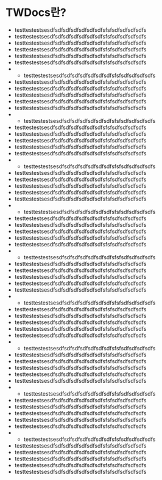 # TWDocs란?

- testtestestsesdfsdfsdfsdfsdfsdfsdfsfsfsdfsdfsdfsdfs
- testtestestsesdfsdfsdfsdfsdfsdfsdfsfsfsdfsdfsdfsdfs
- testtestestsesdfsdfsdfsdfsdfsdfsdfsfsfsdfsdfsdfsdfs
- testtestestsesdfsdfsdfsdfsdfsdfsdfsfsfsdfsdfsdfsdfs
- testtestestsesdfsdfsdfsdfsdfsdfsdfsfsfsdfsdfsdfsdfs
- testtestestsesdfsdfsdfsdfsdfsdfsdfsfsfsdfsdfsdfsdfs
- - testtestestsesdfsdfsdfsdfsdfsdfsdfsfsfsdfsdfsdfsdfs
- testtestestsesdfsdfsdfsdfsdfsdfsdfsfsfsdfsdfsdfsdfs
- testtestestsesdfsdfsdfsdfsdfsdfsdfsfsfsdfsdfsdfsdfs
- testtestestsesdfsdfsdfsdfsdfsdfsdfsfsfsdfsdfsdfsdfs
- testtestestsesdfsdfsdfsdfsdfsdfsdfsfsfsdfsdfsdfsdfs
- testtestestsesdfsdfsdfsdfsdfsdfsdfsfsfsdfsdfsdfsdfs
- - testtestestsesdfsdfsdfsdfsdfsdfsdfsfsfsdfsdfsdfsdfs
- testtestestsesdfsdfsdfsdfsdfsdfsdfsfsfsdfsdfsdfsdfs
- testtestestsesdfsdfsdfsdfsdfsdfsdfsfsfsdfsdfsdfsdfs
- testtestestsesdfsdfsdfsdfsdfsdfsdfsfsfsdfsdfsdfsdfs
- testtestestsesdfsdfsdfsdfsdfsdfsdfsfsfsdfsdfsdfsdfs
- testtestestsesdfsdfsdfsdfsdfsdfsdfsfsfsdfsdfsdfsdfs
- - testtestestsesdfsdfsdfsdfsdfsdfsdfsfsfsdfsdfsdfsdfs
- testtestestsesdfsdfsdfsdfsdfsdfsdfsfsfsdfsdfsdfsdfs
- testtestestsesdfsdfsdfsdfsdfsdfsdfsfsfsdfsdfsdfsdfs
- testtestestsesdfsdfsdfsdfsdfsdfsdfsfsfsdfsdfsdfsdfs
- testtestestsesdfsdfsdfsdfsdfsdfsdfsfsfsdfsdfsdfsdfs
- testtestestsesdfsdfsdfsdfsdfsdfsdfsfsfsdfsdfsdfsdfs
- - testtestestsesdfsdfsdfsdfsdfsdfsdfsfsfsdfsdfsdfsdfs
- testtestestsesdfsdfsdfsdfsdfsdfsdfsfsfsdfsdfsdfsdfs
- testtestestsesdfsdfsdfsdfsdfsdfsdfsfsfsdfsdfsdfsdfs
- testtestestsesdfsdfsdfsdfsdfsdfsdfsfsfsdfsdfsdfsdfs
- testtestestsesdfsdfsdfsdfsdfsdfsdfsfsfsdfsdfsdfsdfs
- testtestestsesdfsdfsdfsdfsdfsdfsdfsfsfsdfsdfsdfsdfs
- - testtestestsesdfsdfsdfsdfsdfsdfsdfsfsfsdfsdfsdfsdfs
- testtestestsesdfsdfsdfsdfsdfsdfsdfsfsfsdfsdfsdfsdfs
- testtestestsesdfsdfsdfsdfsdfsdfsdfsfsfsdfsdfsdfsdfs
- testtestestsesdfsdfsdfsdfsdfsdfsdfsfsfsdfsdfsdfsdfs
- testtestestsesdfsdfsdfsdfsdfsdfsdfsfsfsdfsdfsdfsdfs
- testtestestsesdfsdfsdfsdfsdfsdfsdfsfsfsdfsdfsdfsdfs
- - testtestestsesdfsdfsdfsdfsdfsdfsdfsfsfsdfsdfsdfsdfs
- testtestestsesdfsdfsdfsdfsdfsdfsdfsfsfsdfsdfsdfsdfs
- testtestestsesdfsdfsdfsdfsdfsdfsdfsfsfsdfsdfsdfsdfs
- testtestestsesdfsdfsdfsdfsdfsdfsdfsfsfsdfsdfsdfsdfs
- testtestestsesdfsdfsdfsdfsdfsdfsdfsfsfsdfsdfsdfsdfs
- testtestestsesdfsdfsdfsdfsdfsdfsdfsfsfsdfsdfsdfsdfs
- - testtestestsesdfsdfsdfsdfsdfsdfsdfsfsfsdfsdfsdfsdfs
- testtestestsesdfsdfsdfsdfsdfsdfsdfsfsfsdfsdfsdfsdfs
- testtestestsesdfsdfsdfsdfsdfsdfsdfsfsfsdfsdfsdfsdfs
- testtestestsesdfsdfsdfsdfsdfsdfsdfsfsfsdfsdfsdfsdfs
- testtestestsesdfsdfsdfsdfsdfsdfsdfsfsfsdfsdfsdfsdfs
- testtestestsesdfsdfsdfsdfsdfsdfsdfsfsfsdfsdfsdfsdfs
- - testtestestsesdfsdfsdfsdfsdfsdfsdfsfsfsdfsdfsdfsdfs
- testtestestsesdfsdfsdfsdfsdfsdfsdfsfsfsdfsdfsdfsdfs
- testtestestsesdfsdfsdfsdfsdfsdfsdfsfsfsdfsdfsdfsdfs
- testtestestsesdfsdfsdfsdfsdfsdfsdfsfsfsdfsdfsdfsdfs
- testtestestsesdfsdfsdfsdfsdfsdfsdfsfsfsdfsdfsdfsdfs
- testtestestsesdfsdfsdfsdfsdfsdfsdfsfsfsdfsdfsdfsdfs
- - testtestestsesdfsdfsdfsdfsdfsdfsdfsfsfsdfsdfsdfsdfs
- testtestestsesdfsdfsdfsdfsdfsdfsdfsfsfsdfsdfsdfsdfs
- testtestestsesdfsdfsdfsdfsdfsdfsdfsfsfsdfsdfsdfsdfs
- testtestestsesdfsdfsdfsdfsdfsdfsdfsfsfsdfsdfsdfsdfs
- testtestestsesdfsdfsdfsdfsdfsdfsdfsfsfsdfsdfsdfsdfs
- testtestestsesdfsdfsdfsdfsdfsdfsdfsfsfsdfsdfsdfsdfs